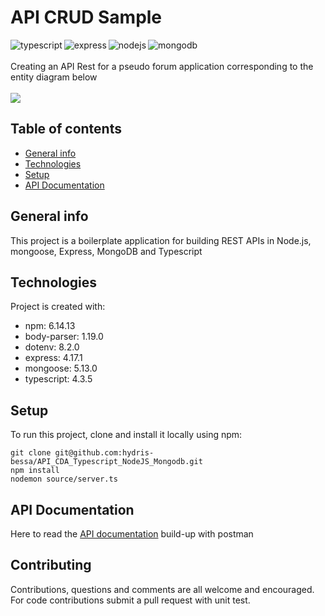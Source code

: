 # API CRUD Sample

<img align="left" alt="typescript" src="https://img.shields.io/badge/TypeScript-007ACC?style=for-the-badge&logo=typescript&logoColor=white" />
<img align="left" alt="express" src="https://img.shields.io/badge/Express.js-404D59?style=for-the-badge" />
<img align="left" alt="nodejs" src="https://img.shields.io/badge/node.js%20-%2343853D.svg?&style=for-the-badge&logo=node.js&logoColor=white" />
<img align="left" alt="mongodb" src=	"https://img.shields.io/badge/MongoDB-4EA94B?style=for-the-badge&logo=mongodb&logoColor=white" />
<br /><br />
Creating an API Rest for a pseudo forum application corresponding to the entity diagram below
<br />
<br />
<img src='https://gitlab.com/simplonlyon/selection-cda/-/raw/master/selection-uml.jpg' />


## Table of contents
* [General info](#general-info)
* [Technologies](#technologies)
* [Setup](#setup)
* [API Documentation](#api-documentation)

## General info
This project is a boilerplate application for building REST APIs in Node.js, mongoose, Express, MongoDB and Typescript 
	
## Technologies
Project is created with:
* npm: 6.14.13
* body-parser: 1.19.0
* dotenv: 8.2.0
* express: 4.17.1
* mongoose: 5.13.0
* typescript: 4.3.5
	
## Setup
To run this project, clone and install it locally using npm:
```
git clone git@github.com:hydris-bessa/API_CDA_Typescript_NodeJS_Mongodb.git
npm install
nodemon source/server.ts
```


## API Documentation
Here to read the [API documentation](https://documenter.getpostman.com/view/10676415/Tzm5HGjH#endponts) build-up with postman

## Contributing
Contributions, questions and comments are all welcome and encouraged. For code contributions submit a pull request with unit test.
